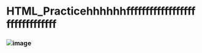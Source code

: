 # HTML_Practicehhhhhhfffffffffffffffffffffffffffffff
### ![image](https://github.com/user-attachments/assets/4667781f-d140-46bc-8d1b-63db36272670)

 
